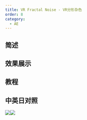 ```yaml
---
title: VR Fractal Noise - VR分形杂色
order: 8
category:
  - AE
---
```


## 简述

## 效果展示

## 教程

## 中英日对照

![](https://mir.yuelili.com/wp-content/uploads/user/AE/effects/AE-Effects-Immersive-Video-VR_Fractal_Noise.png)![](https://mir.yuelili.com/wp-content/uploads/user/AE/effects/AE-Effects-Immersive-Video-VR_Fractal_Noise_cn.png)

